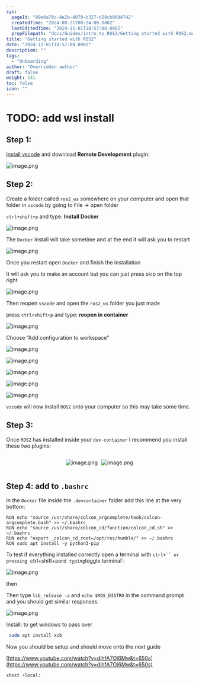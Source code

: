 ```yaml
---
sys:
  pageId: "89e0a78c-4e2b-4070-b327-d28cb0694742"
  createdTime: "2024-08-21T00:24:00.000Z"
  lastEditedTime: "2024-11-01T18:57:00.000Z"
  propFilepath: "docs/Guides/intro_to_ROS2/Getting started with ROS2.md"
title: "Getting started with ROS2"
date: "2024-11-01T18:57:00.000Z"
description: ""
tags:
  - "Onboarding"
author: "Overridden author"
draft: false
weight: 141
toc: false
icon: ""
---
```


# TODO: add wsl install

## Step 1:

[Install vscode](https://code.visualstudio.com/download) and download **Remote Development** plugin:

![image.png](https://prod-files-secure.s3.us-west-2.amazonaws.com/d518164a-d88e-44d1-a4ee-3adb3bd8bce0/efb52993-1881-4a40-b95e-6f020334f022/image.png?X-Amz-Algorithm=AWS4-HMAC-SHA256&X-Amz-Content-Sha256=UNSIGNED-PAYLOAD&X-Amz-Credential=ASIAZI2LB466546OA6JL%2F20250201%2Fus-west-2%2Fs3%2Faws4_request&X-Amz-Date=20250201T031310Z&X-Amz-Expires=3600&X-Amz-Security-Token=IQoJb3JpZ2luX2VjEML%2F%2F%2F%2F%2F%2F%2F%2F%2F%2FwEaCXVzLXdlc3QtMiJHMEUCIGm7aEtzOkQD%2FynkqJFkpUg%2Fudd5W%2Bs%2Bv%2F7D4C78KQwHAiEAyw2hRplptxJQNWL1dQ0cJqDjB4ZuEAm6yCPb3dlzwwYqiAQIyv%2F%2F%2F%2F%2F%2F%2F%2F%2F%2FARAAGgw2Mzc0MjMxODM4MDUiDKDWXEKVFp0z3TeWDyrcA2iRySxlxQQCfosSQpGbWGe%2FvHqyDTMuYOkgEotwpTgFs83rh2O1KEvIFDjnhtjZfkiwnZWO2fy2Iw%2Fmg%2FY7anHZKdLFTdPPghMgLyDXXY%2BhBZCYSusZoYBNWXDlprLlcDoggMeJ6zDL8yBbAaLoFXUjUtV51NykY1LelnMGwvCjm2V0Gl%2F8IZ79Edre2hztnVQ9gCl6EUYfyX5wd1%2BN2Ca59gJOTiStO1%2BU48WocnVCIo%2FQrortkgbGqJh9SerxamDOY38CbjAlj5maBebz0D8vsHKH%2BELF05M2j6TFEoEqPeUj0tmVMZdjYnulNFo0FCTvooZN27ilA2kHhHhtYrUt4DSNAi4eoiA%2FP3OnuXv8CPqnR%2FIXM9JckVACn1s%2BNAlbF88SujuVZ7SqqLhgUyInTj%2FPt%2BLjbzuMFLMSGOMz907fXr7e6V7dx0IRhoQzMpwntxyyaL4aZWguJbOkqs0NmcHrHOHG%2BdM9YXei%2Bpom5lJ%2BnXktamTj0DQpIeGU5apAPl4lIEucsNbaLhoyC0PsvkWOUGd0yZ0uISAqUJZJIxJH4PlJFKOxj3Dn6UOfA%2B8Tdw3jdEy5yyDRt8bjHLjvLypkOzEtOi49x08T0YoF0XalEhFijeUCX4Q%2FMILu9bwGOqUBnwdn8xEbeydi3CpuRLnnRN1JMHomvYKb7b4Fi2sZAsy7HRL%2FXpEI334Rx6w%2B2dBpDM3toKCqX1A%2BmzQzM2QmQBnrJUd4fsZSczDCCNVzho0qVZnArFy6p6qolbPnhPGDPn8DGbpFvjq9PH8MBiw76ak8MRC6R3YFpk9YbOnieqgaMakZw8cfWR9a0Of0thUYygerncCX6o7ACYup6wxWvHe%2F9V7A&X-Amz-Signature=6363fc88ed34e6aa5ac2251a0272c1c283971382908d116dae7c78f042c952fe&X-Amz-SignedHeaders=host&x-id=GetObject)

## Step 2:

Create a folder called `ros2_ws` somewhere on your computer and open that folder in `vscode` by going to File → open folder 

`ctrl+shift+p` and type: **Install Docker**

![image.png](https://prod-files-secure.s3.us-west-2.amazonaws.com/d518164a-d88e-44d1-a4ee-3adb3bd8bce0/2269dc0e-1cd5-47ff-bceb-c04ad9b2eab0/image.png?X-Amz-Algorithm=AWS4-HMAC-SHA256&X-Amz-Content-Sha256=UNSIGNED-PAYLOAD&X-Amz-Credential=ASIAZI2LB466546OA6JL%2F20250201%2Fus-west-2%2Fs3%2Faws4_request&X-Amz-Date=20250201T031310Z&X-Amz-Expires=3600&X-Amz-Security-Token=IQoJb3JpZ2luX2VjEML%2F%2F%2F%2F%2F%2F%2F%2F%2F%2FwEaCXVzLXdlc3QtMiJHMEUCIGm7aEtzOkQD%2FynkqJFkpUg%2Fudd5W%2Bs%2Bv%2F7D4C78KQwHAiEAyw2hRplptxJQNWL1dQ0cJqDjB4ZuEAm6yCPb3dlzwwYqiAQIyv%2F%2F%2F%2F%2F%2F%2F%2F%2F%2FARAAGgw2Mzc0MjMxODM4MDUiDKDWXEKVFp0z3TeWDyrcA2iRySxlxQQCfosSQpGbWGe%2FvHqyDTMuYOkgEotwpTgFs83rh2O1KEvIFDjnhtjZfkiwnZWO2fy2Iw%2Fmg%2FY7anHZKdLFTdPPghMgLyDXXY%2BhBZCYSusZoYBNWXDlprLlcDoggMeJ6zDL8yBbAaLoFXUjUtV51NykY1LelnMGwvCjm2V0Gl%2F8IZ79Edre2hztnVQ9gCl6EUYfyX5wd1%2BN2Ca59gJOTiStO1%2BU48WocnVCIo%2FQrortkgbGqJh9SerxamDOY38CbjAlj5maBebz0D8vsHKH%2BELF05M2j6TFEoEqPeUj0tmVMZdjYnulNFo0FCTvooZN27ilA2kHhHhtYrUt4DSNAi4eoiA%2FP3OnuXv8CPqnR%2FIXM9JckVACn1s%2BNAlbF88SujuVZ7SqqLhgUyInTj%2FPt%2BLjbzuMFLMSGOMz907fXr7e6V7dx0IRhoQzMpwntxyyaL4aZWguJbOkqs0NmcHrHOHG%2BdM9YXei%2Bpom5lJ%2BnXktamTj0DQpIeGU5apAPl4lIEucsNbaLhoyC0PsvkWOUGd0yZ0uISAqUJZJIxJH4PlJFKOxj3Dn6UOfA%2B8Tdw3jdEy5yyDRt8bjHLjvLypkOzEtOi49x08T0YoF0XalEhFijeUCX4Q%2FMILu9bwGOqUBnwdn8xEbeydi3CpuRLnnRN1JMHomvYKb7b4Fi2sZAsy7HRL%2FXpEI334Rx6w%2B2dBpDM3toKCqX1A%2BmzQzM2QmQBnrJUd4fsZSczDCCNVzho0qVZnArFy6p6qolbPnhPGDPn8DGbpFvjq9PH8MBiw76ak8MRC6R3YFpk9YbOnieqgaMakZw8cfWR9a0Of0thUYygerncCX6o7ACYup6wxWvHe%2F9V7A&X-Amz-Signature=a0497abca338e2738b1d1d5361cbaa9e2ef0f8971b7fd8f17b123cdcf637e958&X-Amz-SignedHeaders=host&x-id=GetObject)

The `Docker` install will take sometime and at the end it will ask you to restart

![image.png](https://prod-files-secure.s3.us-west-2.amazonaws.com/d518164a-d88e-44d1-a4ee-3adb3bd8bce0/ed233f78-be33-4b1f-b89c-9c346c0e961e/image.png?X-Amz-Algorithm=AWS4-HMAC-SHA256&X-Amz-Content-Sha256=UNSIGNED-PAYLOAD&X-Amz-Credential=ASIAZI2LB466546OA6JL%2F20250201%2Fus-west-2%2Fs3%2Faws4_request&X-Amz-Date=20250201T031310Z&X-Amz-Expires=3600&X-Amz-Security-Token=IQoJb3JpZ2luX2VjEML%2F%2F%2F%2F%2F%2F%2F%2F%2F%2FwEaCXVzLXdlc3QtMiJHMEUCIGm7aEtzOkQD%2FynkqJFkpUg%2Fudd5W%2Bs%2Bv%2F7D4C78KQwHAiEAyw2hRplptxJQNWL1dQ0cJqDjB4ZuEAm6yCPb3dlzwwYqiAQIyv%2F%2F%2F%2F%2F%2F%2F%2F%2F%2FARAAGgw2Mzc0MjMxODM4MDUiDKDWXEKVFp0z3TeWDyrcA2iRySxlxQQCfosSQpGbWGe%2FvHqyDTMuYOkgEotwpTgFs83rh2O1KEvIFDjnhtjZfkiwnZWO2fy2Iw%2Fmg%2FY7anHZKdLFTdPPghMgLyDXXY%2BhBZCYSusZoYBNWXDlprLlcDoggMeJ6zDL8yBbAaLoFXUjUtV51NykY1LelnMGwvCjm2V0Gl%2F8IZ79Edre2hztnVQ9gCl6EUYfyX5wd1%2BN2Ca59gJOTiStO1%2BU48WocnVCIo%2FQrortkgbGqJh9SerxamDOY38CbjAlj5maBebz0D8vsHKH%2BELF05M2j6TFEoEqPeUj0tmVMZdjYnulNFo0FCTvooZN27ilA2kHhHhtYrUt4DSNAi4eoiA%2FP3OnuXv8CPqnR%2FIXM9JckVACn1s%2BNAlbF88SujuVZ7SqqLhgUyInTj%2FPt%2BLjbzuMFLMSGOMz907fXr7e6V7dx0IRhoQzMpwntxyyaL4aZWguJbOkqs0NmcHrHOHG%2BdM9YXei%2Bpom5lJ%2BnXktamTj0DQpIeGU5apAPl4lIEucsNbaLhoyC0PsvkWOUGd0yZ0uISAqUJZJIxJH4PlJFKOxj3Dn6UOfA%2B8Tdw3jdEy5yyDRt8bjHLjvLypkOzEtOi49x08T0YoF0XalEhFijeUCX4Q%2FMILu9bwGOqUBnwdn8xEbeydi3CpuRLnnRN1JMHomvYKb7b4Fi2sZAsy7HRL%2FXpEI334Rx6w%2B2dBpDM3toKCqX1A%2BmzQzM2QmQBnrJUd4fsZSczDCCNVzho0qVZnArFy6p6qolbPnhPGDPn8DGbpFvjq9PH8MBiw76ak8MRC6R3YFpk9YbOnieqgaMakZw8cfWR9a0Of0thUYygerncCX6o7ACYup6wxWvHe%2F9V7A&X-Amz-Signature=e5c33ce326a45026f8dfa59d5948adc05f50d6e574a272646fff5c3781c4933f&X-Amz-SignedHeaders=host&x-id=GetObject)

Once you restart open `Docker` and finish the installation

It will ask you to make an account but you can just press skip on the top right

![image.png](https://prod-files-secure.s3.us-west-2.amazonaws.com/d518164a-d88e-44d1-a4ee-3adb3bd8bce0/21010ad9-1659-4fd9-9f59-9932a09b2a3d/image.png?X-Amz-Algorithm=AWS4-HMAC-SHA256&X-Amz-Content-Sha256=UNSIGNED-PAYLOAD&X-Amz-Credential=ASIAZI2LB466546OA6JL%2F20250201%2Fus-west-2%2Fs3%2Faws4_request&X-Amz-Date=20250201T031310Z&X-Amz-Expires=3600&X-Amz-Security-Token=IQoJb3JpZ2luX2VjEML%2F%2F%2F%2F%2F%2F%2F%2F%2F%2FwEaCXVzLXdlc3QtMiJHMEUCIGm7aEtzOkQD%2FynkqJFkpUg%2Fudd5W%2Bs%2Bv%2F7D4C78KQwHAiEAyw2hRplptxJQNWL1dQ0cJqDjB4ZuEAm6yCPb3dlzwwYqiAQIyv%2F%2F%2F%2F%2F%2F%2F%2F%2F%2FARAAGgw2Mzc0MjMxODM4MDUiDKDWXEKVFp0z3TeWDyrcA2iRySxlxQQCfosSQpGbWGe%2FvHqyDTMuYOkgEotwpTgFs83rh2O1KEvIFDjnhtjZfkiwnZWO2fy2Iw%2Fmg%2FY7anHZKdLFTdPPghMgLyDXXY%2BhBZCYSusZoYBNWXDlprLlcDoggMeJ6zDL8yBbAaLoFXUjUtV51NykY1LelnMGwvCjm2V0Gl%2F8IZ79Edre2hztnVQ9gCl6EUYfyX5wd1%2BN2Ca59gJOTiStO1%2BU48WocnVCIo%2FQrortkgbGqJh9SerxamDOY38CbjAlj5maBebz0D8vsHKH%2BELF05M2j6TFEoEqPeUj0tmVMZdjYnulNFo0FCTvooZN27ilA2kHhHhtYrUt4DSNAi4eoiA%2FP3OnuXv8CPqnR%2FIXM9JckVACn1s%2BNAlbF88SujuVZ7SqqLhgUyInTj%2FPt%2BLjbzuMFLMSGOMz907fXr7e6V7dx0IRhoQzMpwntxyyaL4aZWguJbOkqs0NmcHrHOHG%2BdM9YXei%2Bpom5lJ%2BnXktamTj0DQpIeGU5apAPl4lIEucsNbaLhoyC0PsvkWOUGd0yZ0uISAqUJZJIxJH4PlJFKOxj3Dn6UOfA%2B8Tdw3jdEy5yyDRt8bjHLjvLypkOzEtOi49x08T0YoF0XalEhFijeUCX4Q%2FMILu9bwGOqUBnwdn8xEbeydi3CpuRLnnRN1JMHomvYKb7b4Fi2sZAsy7HRL%2FXpEI334Rx6w%2B2dBpDM3toKCqX1A%2BmzQzM2QmQBnrJUd4fsZSczDCCNVzho0qVZnArFy6p6qolbPnhPGDPn8DGbpFvjq9PH8MBiw76ak8MRC6R3YFpk9YbOnieqgaMakZw8cfWR9a0Of0thUYygerncCX6o7ACYup6wxWvHe%2F9V7A&X-Amz-Signature=7fb60c8d9a486933829bbe5b5181f841e60feb73415f80b9dcfcee1e59145989&X-Amz-SignedHeaders=host&x-id=GetObject)

Then reopen `vscode` and open the `ros2_ws` folder you just made

press `ctrl+shift+p` and type: **reopen in container**

![image.png](https://prod-files-secure.s3.us-west-2.amazonaws.com/d518164a-d88e-44d1-a4ee-3adb3bd8bce0/4e93b8c2-41ad-488c-8095-c74205196118/image.png?X-Amz-Algorithm=AWS4-HMAC-SHA256&X-Amz-Content-Sha256=UNSIGNED-PAYLOAD&X-Amz-Credential=ASIAZI2LB466546OA6JL%2F20250201%2Fus-west-2%2Fs3%2Faws4_request&X-Amz-Date=20250201T031310Z&X-Amz-Expires=3600&X-Amz-Security-Token=IQoJb3JpZ2luX2VjEML%2F%2F%2F%2F%2F%2F%2F%2F%2F%2FwEaCXVzLXdlc3QtMiJHMEUCIGm7aEtzOkQD%2FynkqJFkpUg%2Fudd5W%2Bs%2Bv%2F7D4C78KQwHAiEAyw2hRplptxJQNWL1dQ0cJqDjB4ZuEAm6yCPb3dlzwwYqiAQIyv%2F%2F%2F%2F%2F%2F%2F%2F%2F%2FARAAGgw2Mzc0MjMxODM4MDUiDKDWXEKVFp0z3TeWDyrcA2iRySxlxQQCfosSQpGbWGe%2FvHqyDTMuYOkgEotwpTgFs83rh2O1KEvIFDjnhtjZfkiwnZWO2fy2Iw%2Fmg%2FY7anHZKdLFTdPPghMgLyDXXY%2BhBZCYSusZoYBNWXDlprLlcDoggMeJ6zDL8yBbAaLoFXUjUtV51NykY1LelnMGwvCjm2V0Gl%2F8IZ79Edre2hztnVQ9gCl6EUYfyX5wd1%2BN2Ca59gJOTiStO1%2BU48WocnVCIo%2FQrortkgbGqJh9SerxamDOY38CbjAlj5maBebz0D8vsHKH%2BELF05M2j6TFEoEqPeUj0tmVMZdjYnulNFo0FCTvooZN27ilA2kHhHhtYrUt4DSNAi4eoiA%2FP3OnuXv8CPqnR%2FIXM9JckVACn1s%2BNAlbF88SujuVZ7SqqLhgUyInTj%2FPt%2BLjbzuMFLMSGOMz907fXr7e6V7dx0IRhoQzMpwntxyyaL4aZWguJbOkqs0NmcHrHOHG%2BdM9YXei%2Bpom5lJ%2BnXktamTj0DQpIeGU5apAPl4lIEucsNbaLhoyC0PsvkWOUGd0yZ0uISAqUJZJIxJH4PlJFKOxj3Dn6UOfA%2B8Tdw3jdEy5yyDRt8bjHLjvLypkOzEtOi49x08T0YoF0XalEhFijeUCX4Q%2FMILu9bwGOqUBnwdn8xEbeydi3CpuRLnnRN1JMHomvYKb7b4Fi2sZAsy7HRL%2FXpEI334Rx6w%2B2dBpDM3toKCqX1A%2BmzQzM2QmQBnrJUd4fsZSczDCCNVzho0qVZnArFy6p6qolbPnhPGDPn8DGbpFvjq9PH8MBiw76ak8MRC6R3YFpk9YbOnieqgaMakZw8cfWR9a0Of0thUYygerncCX6o7ACYup6wxWvHe%2F9V7A&X-Amz-Signature=9f260fc4328741ae8c9598a7dcd4b0fbca9e0255a27498b16361278805da9813&X-Amz-SignedHeaders=host&x-id=GetObject)

Choose “Add configuration to workspace”

![image.png](https://prod-files-secure.s3.us-west-2.amazonaws.com/d518164a-d88e-44d1-a4ee-3adb3bd8bce0/9560b282-5060-4989-ba37-97e7b2c22476/image.png?X-Amz-Algorithm=AWS4-HMAC-SHA256&X-Amz-Content-Sha256=UNSIGNED-PAYLOAD&X-Amz-Credential=ASIAZI2LB466546OA6JL%2F20250201%2Fus-west-2%2Fs3%2Faws4_request&X-Amz-Date=20250201T031310Z&X-Amz-Expires=3600&X-Amz-Security-Token=IQoJb3JpZ2luX2VjEML%2F%2F%2F%2F%2F%2F%2F%2F%2F%2FwEaCXVzLXdlc3QtMiJHMEUCIGm7aEtzOkQD%2FynkqJFkpUg%2Fudd5W%2Bs%2Bv%2F7D4C78KQwHAiEAyw2hRplptxJQNWL1dQ0cJqDjB4ZuEAm6yCPb3dlzwwYqiAQIyv%2F%2F%2F%2F%2F%2F%2F%2F%2F%2FARAAGgw2Mzc0MjMxODM4MDUiDKDWXEKVFp0z3TeWDyrcA2iRySxlxQQCfosSQpGbWGe%2FvHqyDTMuYOkgEotwpTgFs83rh2O1KEvIFDjnhtjZfkiwnZWO2fy2Iw%2Fmg%2FY7anHZKdLFTdPPghMgLyDXXY%2BhBZCYSusZoYBNWXDlprLlcDoggMeJ6zDL8yBbAaLoFXUjUtV51NykY1LelnMGwvCjm2V0Gl%2F8IZ79Edre2hztnVQ9gCl6EUYfyX5wd1%2BN2Ca59gJOTiStO1%2BU48WocnVCIo%2FQrortkgbGqJh9SerxamDOY38CbjAlj5maBebz0D8vsHKH%2BELF05M2j6TFEoEqPeUj0tmVMZdjYnulNFo0FCTvooZN27ilA2kHhHhtYrUt4DSNAi4eoiA%2FP3OnuXv8CPqnR%2FIXM9JckVACn1s%2BNAlbF88SujuVZ7SqqLhgUyInTj%2FPt%2BLjbzuMFLMSGOMz907fXr7e6V7dx0IRhoQzMpwntxyyaL4aZWguJbOkqs0NmcHrHOHG%2BdM9YXei%2Bpom5lJ%2BnXktamTj0DQpIeGU5apAPl4lIEucsNbaLhoyC0PsvkWOUGd0yZ0uISAqUJZJIxJH4PlJFKOxj3Dn6UOfA%2B8Tdw3jdEy5yyDRt8bjHLjvLypkOzEtOi49x08T0YoF0XalEhFijeUCX4Q%2FMILu9bwGOqUBnwdn8xEbeydi3CpuRLnnRN1JMHomvYKb7b4Fi2sZAsy7HRL%2FXpEI334Rx6w%2B2dBpDM3toKCqX1A%2BmzQzM2QmQBnrJUd4fsZSczDCCNVzho0qVZnArFy6p6qolbPnhPGDPn8DGbpFvjq9PH8MBiw76ak8MRC6R3YFpk9YbOnieqgaMakZw8cfWR9a0Of0thUYygerncCX6o7ACYup6wxWvHe%2F9V7A&X-Amz-Signature=9913411e4940c08aa0a33a6f3f5506a7914eb3475edaa285827196bd9e7e31ab&X-Amz-SignedHeaders=host&x-id=GetObject)

![image.png](https://prod-files-secure.s3.us-west-2.amazonaws.com/d518164a-d88e-44d1-a4ee-3adb3bd8bce0/2ee63f81-886b-48e8-a553-dc6e5eac99e4/image.png?X-Amz-Algorithm=AWS4-HMAC-SHA256&X-Amz-Content-Sha256=UNSIGNED-PAYLOAD&X-Amz-Credential=ASIAZI2LB466546OA6JL%2F20250201%2Fus-west-2%2Fs3%2Faws4_request&X-Amz-Date=20250201T031310Z&X-Amz-Expires=3600&X-Amz-Security-Token=IQoJb3JpZ2luX2VjEML%2F%2F%2F%2F%2F%2F%2F%2F%2F%2FwEaCXVzLXdlc3QtMiJHMEUCIGm7aEtzOkQD%2FynkqJFkpUg%2Fudd5W%2Bs%2Bv%2F7D4C78KQwHAiEAyw2hRplptxJQNWL1dQ0cJqDjB4ZuEAm6yCPb3dlzwwYqiAQIyv%2F%2F%2F%2F%2F%2F%2F%2F%2F%2FARAAGgw2Mzc0MjMxODM4MDUiDKDWXEKVFp0z3TeWDyrcA2iRySxlxQQCfosSQpGbWGe%2FvHqyDTMuYOkgEotwpTgFs83rh2O1KEvIFDjnhtjZfkiwnZWO2fy2Iw%2Fmg%2FY7anHZKdLFTdPPghMgLyDXXY%2BhBZCYSusZoYBNWXDlprLlcDoggMeJ6zDL8yBbAaLoFXUjUtV51NykY1LelnMGwvCjm2V0Gl%2F8IZ79Edre2hztnVQ9gCl6EUYfyX5wd1%2BN2Ca59gJOTiStO1%2BU48WocnVCIo%2FQrortkgbGqJh9SerxamDOY38CbjAlj5maBebz0D8vsHKH%2BELF05M2j6TFEoEqPeUj0tmVMZdjYnulNFo0FCTvooZN27ilA2kHhHhtYrUt4DSNAi4eoiA%2FP3OnuXv8CPqnR%2FIXM9JckVACn1s%2BNAlbF88SujuVZ7SqqLhgUyInTj%2FPt%2BLjbzuMFLMSGOMz907fXr7e6V7dx0IRhoQzMpwntxyyaL4aZWguJbOkqs0NmcHrHOHG%2BdM9YXei%2Bpom5lJ%2BnXktamTj0DQpIeGU5apAPl4lIEucsNbaLhoyC0PsvkWOUGd0yZ0uISAqUJZJIxJH4PlJFKOxj3Dn6UOfA%2B8Tdw3jdEy5yyDRt8bjHLjvLypkOzEtOi49x08T0YoF0XalEhFijeUCX4Q%2FMILu9bwGOqUBnwdn8xEbeydi3CpuRLnnRN1JMHomvYKb7b4Fi2sZAsy7HRL%2FXpEI334Rx6w%2B2dBpDM3toKCqX1A%2BmzQzM2QmQBnrJUd4fsZSczDCCNVzho0qVZnArFy6p6qolbPnhPGDPn8DGbpFvjq9PH8MBiw76ak8MRC6R3YFpk9YbOnieqgaMakZw8cfWR9a0Of0thUYygerncCX6o7ACYup6wxWvHe%2F9V7A&X-Amz-Signature=6692e882bc84ecd6c3029553224c9d1d80675501f99742d40005f2ba5f922736&X-Amz-SignedHeaders=host&x-id=GetObject)

![image.png](https://prod-files-secure.s3.us-west-2.amazonaws.com/d518164a-d88e-44d1-a4ee-3adb3bd8bce0/ae1580b2-b048-407e-aed9-b584224a7a04/image.png?X-Amz-Algorithm=AWS4-HMAC-SHA256&X-Amz-Content-Sha256=UNSIGNED-PAYLOAD&X-Amz-Credential=ASIAZI2LB466546OA6JL%2F20250201%2Fus-west-2%2Fs3%2Faws4_request&X-Amz-Date=20250201T031310Z&X-Amz-Expires=3600&X-Amz-Security-Token=IQoJb3JpZ2luX2VjEML%2F%2F%2F%2F%2F%2F%2F%2F%2F%2FwEaCXVzLXdlc3QtMiJHMEUCIGm7aEtzOkQD%2FynkqJFkpUg%2Fudd5W%2Bs%2Bv%2F7D4C78KQwHAiEAyw2hRplptxJQNWL1dQ0cJqDjB4ZuEAm6yCPb3dlzwwYqiAQIyv%2F%2F%2F%2F%2F%2F%2F%2F%2F%2FARAAGgw2Mzc0MjMxODM4MDUiDKDWXEKVFp0z3TeWDyrcA2iRySxlxQQCfosSQpGbWGe%2FvHqyDTMuYOkgEotwpTgFs83rh2O1KEvIFDjnhtjZfkiwnZWO2fy2Iw%2Fmg%2FY7anHZKdLFTdPPghMgLyDXXY%2BhBZCYSusZoYBNWXDlprLlcDoggMeJ6zDL8yBbAaLoFXUjUtV51NykY1LelnMGwvCjm2V0Gl%2F8IZ79Edre2hztnVQ9gCl6EUYfyX5wd1%2BN2Ca59gJOTiStO1%2BU48WocnVCIo%2FQrortkgbGqJh9SerxamDOY38CbjAlj5maBebz0D8vsHKH%2BELF05M2j6TFEoEqPeUj0tmVMZdjYnulNFo0FCTvooZN27ilA2kHhHhtYrUt4DSNAi4eoiA%2FP3OnuXv8CPqnR%2FIXM9JckVACn1s%2BNAlbF88SujuVZ7SqqLhgUyInTj%2FPt%2BLjbzuMFLMSGOMz907fXr7e6V7dx0IRhoQzMpwntxyyaL4aZWguJbOkqs0NmcHrHOHG%2BdM9YXei%2Bpom5lJ%2BnXktamTj0DQpIeGU5apAPl4lIEucsNbaLhoyC0PsvkWOUGd0yZ0uISAqUJZJIxJH4PlJFKOxj3Dn6UOfA%2B8Tdw3jdEy5yyDRt8bjHLjvLypkOzEtOi49x08T0YoF0XalEhFijeUCX4Q%2FMILu9bwGOqUBnwdn8xEbeydi3CpuRLnnRN1JMHomvYKb7b4Fi2sZAsy7HRL%2FXpEI334Rx6w%2B2dBpDM3toKCqX1A%2BmzQzM2QmQBnrJUd4fsZSczDCCNVzho0qVZnArFy6p6qolbPnhPGDPn8DGbpFvjq9PH8MBiw76ak8MRC6R3YFpk9YbOnieqgaMakZw8cfWR9a0Of0thUYygerncCX6o7ACYup6wxWvHe%2F9V7A&X-Amz-Signature=e1abad35412809e84cbc3e3c07890276799b51e8bf4e13479c78759c854442d0&X-Amz-SignedHeaders=host&x-id=GetObject)

![image.png](https://prod-files-secure.s3.us-west-2.amazonaws.com/d518164a-d88e-44d1-a4ee-3adb3bd8bce0/53255b28-f75e-430f-b9e3-c0ac8577e42b/image.png?X-Amz-Algorithm=AWS4-HMAC-SHA256&X-Amz-Content-Sha256=UNSIGNED-PAYLOAD&X-Amz-Credential=ASIAZI2LB466546OA6JL%2F20250201%2Fus-west-2%2Fs3%2Faws4_request&X-Amz-Date=20250201T031310Z&X-Amz-Expires=3600&X-Amz-Security-Token=IQoJb3JpZ2luX2VjEML%2F%2F%2F%2F%2F%2F%2F%2F%2F%2FwEaCXVzLXdlc3QtMiJHMEUCIGm7aEtzOkQD%2FynkqJFkpUg%2Fudd5W%2Bs%2Bv%2F7D4C78KQwHAiEAyw2hRplptxJQNWL1dQ0cJqDjB4ZuEAm6yCPb3dlzwwYqiAQIyv%2F%2F%2F%2F%2F%2F%2F%2F%2F%2FARAAGgw2Mzc0MjMxODM4MDUiDKDWXEKVFp0z3TeWDyrcA2iRySxlxQQCfosSQpGbWGe%2FvHqyDTMuYOkgEotwpTgFs83rh2O1KEvIFDjnhtjZfkiwnZWO2fy2Iw%2Fmg%2FY7anHZKdLFTdPPghMgLyDXXY%2BhBZCYSusZoYBNWXDlprLlcDoggMeJ6zDL8yBbAaLoFXUjUtV51NykY1LelnMGwvCjm2V0Gl%2F8IZ79Edre2hztnVQ9gCl6EUYfyX5wd1%2BN2Ca59gJOTiStO1%2BU48WocnVCIo%2FQrortkgbGqJh9SerxamDOY38CbjAlj5maBebz0D8vsHKH%2BELF05M2j6TFEoEqPeUj0tmVMZdjYnulNFo0FCTvooZN27ilA2kHhHhtYrUt4DSNAi4eoiA%2FP3OnuXv8CPqnR%2FIXM9JckVACn1s%2BNAlbF88SujuVZ7SqqLhgUyInTj%2FPt%2BLjbzuMFLMSGOMz907fXr7e6V7dx0IRhoQzMpwntxyyaL4aZWguJbOkqs0NmcHrHOHG%2BdM9YXei%2Bpom5lJ%2BnXktamTj0DQpIeGU5apAPl4lIEucsNbaLhoyC0PsvkWOUGd0yZ0uISAqUJZJIxJH4PlJFKOxj3Dn6UOfA%2B8Tdw3jdEy5yyDRt8bjHLjvLypkOzEtOi49x08T0YoF0XalEhFijeUCX4Q%2FMILu9bwGOqUBnwdn8xEbeydi3CpuRLnnRN1JMHomvYKb7b4Fi2sZAsy7HRL%2FXpEI334Rx6w%2B2dBpDM3toKCqX1A%2BmzQzM2QmQBnrJUd4fsZSczDCCNVzho0qVZnArFy6p6qolbPnhPGDPn8DGbpFvjq9PH8MBiw76ak8MRC6R3YFpk9YbOnieqgaMakZw8cfWR9a0Of0thUYygerncCX6o7ACYup6wxWvHe%2F9V7A&X-Amz-Signature=f35373cd236a00900121348639992644abf8c893cdacf4acf10ddf7319b18eb0&X-Amz-SignedHeaders=host&x-id=GetObject)

![image.png](https://prod-files-secure.s3.us-west-2.amazonaws.com/d518164a-d88e-44d1-a4ee-3adb3bd8bce0/7c562767-5af9-4ffb-97d1-327bcdf4ee00/image.png?X-Amz-Algorithm=AWS4-HMAC-SHA256&X-Amz-Content-Sha256=UNSIGNED-PAYLOAD&X-Amz-Credential=ASIAZI2LB466546OA6JL%2F20250201%2Fus-west-2%2Fs3%2Faws4_request&X-Amz-Date=20250201T031311Z&X-Amz-Expires=3600&X-Amz-Security-Token=IQoJb3JpZ2luX2VjEML%2F%2F%2F%2F%2F%2F%2F%2F%2F%2FwEaCXVzLXdlc3QtMiJHMEUCIGm7aEtzOkQD%2FynkqJFkpUg%2Fudd5W%2Bs%2Bv%2F7D4C78KQwHAiEAyw2hRplptxJQNWL1dQ0cJqDjB4ZuEAm6yCPb3dlzwwYqiAQIyv%2F%2F%2F%2F%2F%2F%2F%2F%2F%2FARAAGgw2Mzc0MjMxODM4MDUiDKDWXEKVFp0z3TeWDyrcA2iRySxlxQQCfosSQpGbWGe%2FvHqyDTMuYOkgEotwpTgFs83rh2O1KEvIFDjnhtjZfkiwnZWO2fy2Iw%2Fmg%2FY7anHZKdLFTdPPghMgLyDXXY%2BhBZCYSusZoYBNWXDlprLlcDoggMeJ6zDL8yBbAaLoFXUjUtV51NykY1LelnMGwvCjm2V0Gl%2F8IZ79Edre2hztnVQ9gCl6EUYfyX5wd1%2BN2Ca59gJOTiStO1%2BU48WocnVCIo%2FQrortkgbGqJh9SerxamDOY38CbjAlj5maBebz0D8vsHKH%2BELF05M2j6TFEoEqPeUj0tmVMZdjYnulNFo0FCTvooZN27ilA2kHhHhtYrUt4DSNAi4eoiA%2FP3OnuXv8CPqnR%2FIXM9JckVACn1s%2BNAlbF88SujuVZ7SqqLhgUyInTj%2FPt%2BLjbzuMFLMSGOMz907fXr7e6V7dx0IRhoQzMpwntxyyaL4aZWguJbOkqs0NmcHrHOHG%2BdM9YXei%2Bpom5lJ%2BnXktamTj0DQpIeGU5apAPl4lIEucsNbaLhoyC0PsvkWOUGd0yZ0uISAqUJZJIxJH4PlJFKOxj3Dn6UOfA%2B8Tdw3jdEy5yyDRt8bjHLjvLypkOzEtOi49x08T0YoF0XalEhFijeUCX4Q%2FMILu9bwGOqUBnwdn8xEbeydi3CpuRLnnRN1JMHomvYKb7b4Fi2sZAsy7HRL%2FXpEI334Rx6w%2B2dBpDM3toKCqX1A%2BmzQzM2QmQBnrJUd4fsZSczDCCNVzho0qVZnArFy6p6qolbPnhPGDPn8DGbpFvjq9PH8MBiw76ak8MRC6R3YFpk9YbOnieqgaMakZw8cfWR9a0Of0thUYygerncCX6o7ACYup6wxWvHe%2F9V7A&X-Amz-Signature=f2c09e64e4e47376e881c20202bde186d885ca71705e01906214ded1e585b3ce&X-Amz-SignedHeaders=host&x-id=GetObject)

`vscode` will now install `ROS2` onto your computer so this may take some time.

## Step 3:

Once `ROS2` has installed inside your `dev-container` I recommend you install these two plugins:

<div style="display: flex;flex-direction: row; column-gap:10px; max-width: 630px;justify-content: center;">
<div>

![image.png](https://prod-files-secure.s3.us-west-2.amazonaws.com/d518164a-d88e-44d1-a4ee-3adb3bd8bce0/3fc3d550-5a54-4ba1-ba6b-faa01cdb7369/image.png?X-Amz-Algorithm=AWS4-HMAC-SHA256&X-Amz-Content-Sha256=UNSIGNED-PAYLOAD&X-Amz-Credential=ASIAZI2LB466TLQ2LEVQ%2F20250201%2Fus-west-2%2Fs3%2Faws4_request&X-Amz-Date=20250201T031312Z&X-Amz-Expires=3600&X-Amz-Security-Token=IQoJb3JpZ2luX2VjEML%2F%2F%2F%2F%2F%2F%2F%2F%2F%2FwEaCXVzLXdlc3QtMiJGMEQCIEFzHDQxdI3tVJcUQag5BxiZ9vIaY%2FRVKx3Hyi0ik595AiAti0xjsHE7C2HUHQSxekE%2By29%2Bf1pladOGf74tVeSdjiqIBAjK%2F%2F%2F%2F%2F%2F%2F%2F%2F%2F8BEAAaDDYzNzQyMzE4MzgwNSIMF3zQvQRjxxpN8SO%2FKtwDrMUyHE0M4OygLk6AuvGfR2%2BAg8B%2BmaDRhYOJt7G2ZCKGu5xN9Hyh4pIFrNz%2B1sGSw4m5Sf%2BJ%2Bubggt3xD%2FT7enE6i0UjYuDSsfY9UaGb8najl1GZn0g1MPdBTj9hJwAfvYPEO%2Fu29hiHLp%2Fif9ngArc8a457dfzvGbhqQLwpzBKoQ2%2FUvaGFOs%2B8qX9NimuOcyYHQU54TSZKhXJQEeAW1MZpGYkWGvOd5R%2BBRKeyD6K3Yhe5psQ6BFU0feo6raiJzWud823ZL4eC2ER%2FzTQt8L6K6cZKob%2BrNlIa1hw4zWoYNSHHQHwK0aKRAgCr9LMyb7NiILv1U7mro9PTBLWjFpbvPgxV%2Fu3e0Ek0AaVTI5%2FY4kC%2FohP%2Ffp0iHULcUJjz1Lqy7%2BQlRr3C5FsW8UdpVb0TOqAymBpM7FwJjBtCLY4LWTFHFzuTtPTI38LSpKhJHibVXAW%2FiMBwh%2Ba%2FDsA8%2Bmgm6b7kM5%2F8mrcyAFD%2BK3BXPHNJ1jjoM1eI8Y1PGm9JCc4wckVB6Oba9iXIz7mRWM4THxmcP0vBWFG2EIg%2B%2BZuK6rDDtzQRnXGSU6r0GCGAVy7DNB%2F%2F3TDYY43lOPM5jFRhgghKIUIsiWlJ%2FjJYlGmaLEuzFELkj01gUhcw1u71vAY6pgFoH6KZ%2BlfabtNxrpgLYnFVkjgAdQdXd2pqQbkQeIQtq1ZJK2D2E0WME6%2BkUb4SJbpKp7IDfKvQktKiY%2FlQx1aff91eiwyOg1lUt16BkgSe0pF7pDiAsBKM0Xnz0PDIdZeDDUE746uBxScRAGj63VkdZUTYSaLvCVWmnMqMPoQc1v7CRL3RHnEQnsQ55A7IhGoRiJpcLJQNiYjkRU3bJd86h3q2FIBZ&X-Amz-Signature=241ad5c323e3be20d857a667df369090da71c26d6bfb240325ce1450d6861825&X-Amz-SignedHeaders=host&x-id=GetObject)

</div>
<div>

![image.png](https://prod-files-secure.s3.us-west-2.amazonaws.com/d518164a-d88e-44d1-a4ee-3adb3bd8bce0/d994cc66-13c2-4093-a5a3-f84cf4601a82/image.png?X-Amz-Algorithm=AWS4-HMAC-SHA256&X-Amz-Content-Sha256=UNSIGNED-PAYLOAD&X-Amz-Credential=ASIAZI2LB4664PFVHVGT%2F20250201%2Fus-west-2%2Fs3%2Faws4_request&X-Amz-Date=20250201T031312Z&X-Amz-Expires=3600&X-Amz-Security-Token=IQoJb3JpZ2luX2VjEML%2F%2F%2F%2F%2F%2F%2F%2F%2F%2FwEaCXVzLXdlc3QtMiJHMEUCIQD93sfIRXxu5T5kDytlojnyAU%2BGK0zMUI5ZAXtxa0T5DwIgQRpIwqS8dwxOGa587%2BRq%2F0J%2FCcmQbaeH63mIBmeYUdkqiAQIyv%2F%2F%2F%2F%2F%2F%2F%2F%2F%2FARAAGgw2Mzc0MjMxODM4MDUiDJLk9D7cZmbCFGoB%2ByrcAxVfjziXt4mss6JdWlsifAF9B0kaRMOGmWN2CAvxdX8%2FCvYLQtTGAknVH7xbo9BILl9vGwSi52sM6J5VUcTVhgkJk%2BQUIFnnmmA5Asswz6z2PJtKfgUYH6He63mOclktsA%2BA0O2XFZOYJiBeJUU6D5rEjvzcYoqIkP664cPgDgEX2pE%2Fw5DJg%2BN%2BKSK1m%2F2MJZfYrqvCdL0g%2FD%2Bq%2BAd1zBrSDWr3Atz9FljhXGimHmYjFGPTycmhrzpmXegWykFNGJYPQv9T7eqFOE3CkXjn8VlJf0iSEdwFXNVbUySUwUHjf9oBwJJSaeD47RsKP%2FmUrINJTXDwjVoYPfXpwcD%2BaCxi4tdVzOY%2Bv58x6kBHhIhPvJ05x6prKH%2FZIQVqFuHuLBzIWpeH%2FomF%2B9yCB1N0%2BQmN%2BVQ9aMjP3qNiU58Q1KTwZEUYpw6E2GhuzBNBfeDuOKyk4m3V%2FfSVhTW7AbKLynHsOXDbCSVApCOYuDMMisWvP3oT92E0s6gCKT3JztuuH7xPwrkC591SQfPDPrgdiJ6ImgI1PY%2FZ0bdhd0hbwkVbYzy%2FzEjIP2n5OjEDIexsv%2BRFe9bc%2FYIewzuK2OY1UOrzc9j0LMAaFGN0gkpRrcgP8sODKgwNHVn5Lv38MLbu9bwGOqUBLRG%2B2UEyDXhaUw8S0HbiKnJXgcebinvaQseHE9A0WtE6SEtsK%2BB%2Bv35Xa7Q1hIktttPw64xTrtIexFQqHdX5YginMPFVU8xYWY5b5me%2FNwf9v89i0TIMUSQ85z0e%2B8JxS%2F6As%2F%2FlZEktncpzVBwcJzc5uJRc4fcLATro6IkAyEYYDIhwTm3zomTiTqpWEM0Pr7EfWOm6Kg0a%2FF9RwbQxMtJ09Yo4&X-Amz-Signature=13c9d582aed386a8986fd35283741a40d4ca4f3bf52ce6d682b1467fb17d0d43&X-Amz-SignedHeaders=host&x-id=GetObject)

</div>
</div>

## Step 4: add to `.bashrc`

In the `Docker` file inside the `.devcontainer` folder add this line at the very bottom: 

```docker
RUN echo "source /usr/share/colcon_argcomplete/hook/colcon-argcomplete.bash" >> ~/.bashrc
RUN echo "source /usr/share/colcon_cd/function/colcon_cd.sh" >> ~/.bashrc
RUN echo "export _colcon_cd_root=/opt/ros/humble/" >> ~/.bashrc
RUN sudo apt install -y python3-pip 
```

To test if everything installed correctly open a terminal with `ctrl+`` or pressing `ctrl+shift+p` and typing `toggle terminal`:

![image.png](https://prod-files-secure.s3.us-west-2.amazonaws.com/d518164a-d88e-44d1-a4ee-3adb3bd8bce0/6a4943d8-b04e-4c02-9a58-775f3384d1a5/image.png?X-Amz-Algorithm=AWS4-HMAC-SHA256&X-Amz-Content-Sha256=UNSIGNED-PAYLOAD&X-Amz-Credential=ASIAZI2LB466546OA6JL%2F20250201%2Fus-west-2%2Fs3%2Faws4_request&X-Amz-Date=20250201T031310Z&X-Amz-Expires=3600&X-Amz-Security-Token=IQoJb3JpZ2luX2VjEML%2F%2F%2F%2F%2F%2F%2F%2F%2F%2FwEaCXVzLXdlc3QtMiJHMEUCIGm7aEtzOkQD%2FynkqJFkpUg%2Fudd5W%2Bs%2Bv%2F7D4C78KQwHAiEAyw2hRplptxJQNWL1dQ0cJqDjB4ZuEAm6yCPb3dlzwwYqiAQIyv%2F%2F%2F%2F%2F%2F%2F%2F%2F%2FARAAGgw2Mzc0MjMxODM4MDUiDKDWXEKVFp0z3TeWDyrcA2iRySxlxQQCfosSQpGbWGe%2FvHqyDTMuYOkgEotwpTgFs83rh2O1KEvIFDjnhtjZfkiwnZWO2fy2Iw%2Fmg%2FY7anHZKdLFTdPPghMgLyDXXY%2BhBZCYSusZoYBNWXDlprLlcDoggMeJ6zDL8yBbAaLoFXUjUtV51NykY1LelnMGwvCjm2V0Gl%2F8IZ79Edre2hztnVQ9gCl6EUYfyX5wd1%2BN2Ca59gJOTiStO1%2BU48WocnVCIo%2FQrortkgbGqJh9SerxamDOY38CbjAlj5maBebz0D8vsHKH%2BELF05M2j6TFEoEqPeUj0tmVMZdjYnulNFo0FCTvooZN27ilA2kHhHhtYrUt4DSNAi4eoiA%2FP3OnuXv8CPqnR%2FIXM9JckVACn1s%2BNAlbF88SujuVZ7SqqLhgUyInTj%2FPt%2BLjbzuMFLMSGOMz907fXr7e6V7dx0IRhoQzMpwntxyyaL4aZWguJbOkqs0NmcHrHOHG%2BdM9YXei%2Bpom5lJ%2BnXktamTj0DQpIeGU5apAPl4lIEucsNbaLhoyC0PsvkWOUGd0yZ0uISAqUJZJIxJH4PlJFKOxj3Dn6UOfA%2B8Tdw3jdEy5yyDRt8bjHLjvLypkOzEtOi49x08T0YoF0XalEhFijeUCX4Q%2FMILu9bwGOqUBnwdn8xEbeydi3CpuRLnnRN1JMHomvYKb7b4Fi2sZAsy7HRL%2FXpEI334Rx6w%2B2dBpDM3toKCqX1A%2BmzQzM2QmQBnrJUd4fsZSczDCCNVzho0qVZnArFy6p6qolbPnhPGDPn8DGbpFvjq9PH8MBiw76ak8MRC6R3YFpk9YbOnieqgaMakZw8cfWR9a0Of0thUYygerncCX6o7ACYup6wxWvHe%2F9V7A&X-Amz-Signature=75c647b74e224b21c8e37c31438e66ebff2162ae163b8ebac4f8519c0e7243e5&X-Amz-SignedHeaders=host&x-id=GetObject)

then 

Then type `lsb_release -a` and `echo $ROS_DISTRO` in the command prompt and you should get similar responses:

![image.png](https://prod-files-secure.s3.us-west-2.amazonaws.com/d518164a-d88e-44d1-a4ee-3adb3bd8bce0/3e635dec-a805-4e85-8b9e-d000e5b71a4e/image.png?X-Amz-Algorithm=AWS4-HMAC-SHA256&X-Amz-Content-Sha256=UNSIGNED-PAYLOAD&X-Amz-Credential=ASIAZI2LB466546OA6JL%2F20250201%2Fus-west-2%2Fs3%2Faws4_request&X-Amz-Date=20250201T031311Z&X-Amz-Expires=3600&X-Amz-Security-Token=IQoJb3JpZ2luX2VjEML%2F%2F%2F%2F%2F%2F%2F%2F%2F%2FwEaCXVzLXdlc3QtMiJHMEUCIGm7aEtzOkQD%2FynkqJFkpUg%2Fudd5W%2Bs%2Bv%2F7D4C78KQwHAiEAyw2hRplptxJQNWL1dQ0cJqDjB4ZuEAm6yCPb3dlzwwYqiAQIyv%2F%2F%2F%2F%2F%2F%2F%2F%2F%2FARAAGgw2Mzc0MjMxODM4MDUiDKDWXEKVFp0z3TeWDyrcA2iRySxlxQQCfosSQpGbWGe%2FvHqyDTMuYOkgEotwpTgFs83rh2O1KEvIFDjnhtjZfkiwnZWO2fy2Iw%2Fmg%2FY7anHZKdLFTdPPghMgLyDXXY%2BhBZCYSusZoYBNWXDlprLlcDoggMeJ6zDL8yBbAaLoFXUjUtV51NykY1LelnMGwvCjm2V0Gl%2F8IZ79Edre2hztnVQ9gCl6EUYfyX5wd1%2BN2Ca59gJOTiStO1%2BU48WocnVCIo%2FQrortkgbGqJh9SerxamDOY38CbjAlj5maBebz0D8vsHKH%2BELF05M2j6TFEoEqPeUj0tmVMZdjYnulNFo0FCTvooZN27ilA2kHhHhtYrUt4DSNAi4eoiA%2FP3OnuXv8CPqnR%2FIXM9JckVACn1s%2BNAlbF88SujuVZ7SqqLhgUyInTj%2FPt%2BLjbzuMFLMSGOMz907fXr7e6V7dx0IRhoQzMpwntxyyaL4aZWguJbOkqs0NmcHrHOHG%2BdM9YXei%2Bpom5lJ%2BnXktamTj0DQpIeGU5apAPl4lIEucsNbaLhoyC0PsvkWOUGd0yZ0uISAqUJZJIxJH4PlJFKOxj3Dn6UOfA%2B8Tdw3jdEy5yyDRt8bjHLjvLypkOzEtOi49x08T0YoF0XalEhFijeUCX4Q%2FMILu9bwGOqUBnwdn8xEbeydi3CpuRLnnRN1JMHomvYKb7b4Fi2sZAsy7HRL%2FXpEI334Rx6w%2B2dBpDM3toKCqX1A%2BmzQzM2QmQBnrJUd4fsZSczDCCNVzho0qVZnArFy6p6qolbPnhPGDPn8DGbpFvjq9PH8MBiw76ak8MRC6R3YFpk9YbOnieqgaMakZw8cfWR9a0Of0thUYygerncCX6o7ACYup6wxWvHe%2F9V7A&X-Amz-Signature=f9e53c1d1d2594961d673a165143d22b35b2af9de89c7831d92216d0c8fe1b30&X-Amz-SignedHeaders=host&x-id=GetObject)

Install:  to get windows to pass over

```bash
 sudo apt install xcb
```

Now you should be setup and should move onto the next guide 

[https://www.youtube.com/watch?v=dihfA7Ol6Mw&t=650s](https://www.youtube.com/watch?v=dihfA7Ol6Mw&t=650s)

```python
xhost +local:
```
